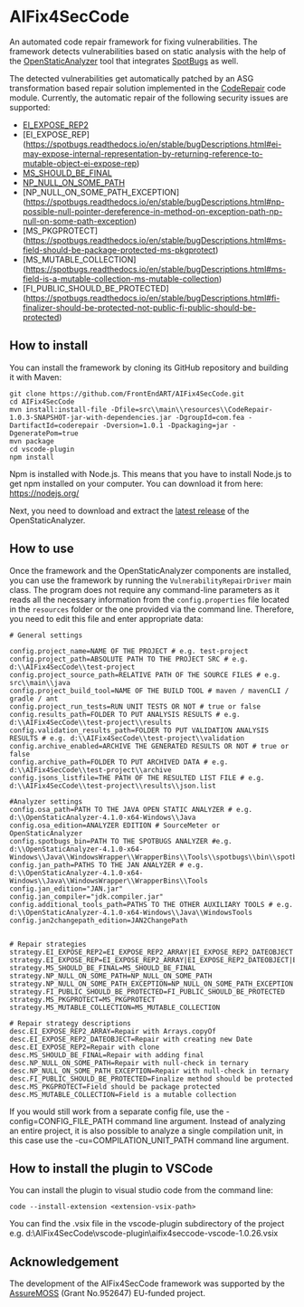 # AIFix4SecCode
An automated code repair framework for fixing vulnerabilities. The framework detects vulnerabilities based on static analysis with the help of the [OpenStaticAnalyzer](https://github.com/sed-inf-u-szeged/OpenStaticAnalyzer) tool that integrates [SpotBugs](https://spotbugs.github.io/) as well.

The detected vulnerabilities get automatically patched by an ASG transformation based repair solution implemented in the [CodeRepair](https://github.com/FrontEndART/OpenStaticAnalyzer/tree/CodeRepairTool/java/cl/CodeRepair) code module. Currently, the automatic repair of the following security issues are supported:
* [EI_EXPOSE_REP2](https://spotbugs.readthedocs.io/en/stable/bugDescriptions.html#ei2-may-expose-internal-representation-by-incorporating-reference-to-mutable-object-ei-expose-rep2)
* [EI_EXPOSE_REP] (https://spotbugs.readthedocs.io/en/stable/bugDescriptions.html#ei-may-expose-internal-representation-by-returning-reference-to-mutable-object-ei-expose-rep)
* [MS_SHOULD_BE_FINAL](https://spotbugs.readthedocs.io/en/stable/bugDescriptions.html#ms-field-isn-t-final-but-should-be-ms-should-be-final)
* [NP_NULL_ON_SOME_PATH](https://spotbugs.readthedocs.io/en/stable/bugDescriptions.html#np-possible-null-pointer-dereference-np-null-on-some-path)
* [NP_NULL_ON_SOME_PATH_EXCEPTION] (https://spotbugs.readthedocs.io/en/stable/bugDescriptions.html#np-possible-null-pointer-dereference-in-method-on-exception-path-np-null-on-some-path-exception)
* [MS_PKGPROTECT] (https://spotbugs.readthedocs.io/en/stable/bugDescriptions.html#ms-field-should-be-package-protected-ms-pkgprotect)
* [MS_MUTABLE_COLLECTION] (https://spotbugs.readthedocs.io/en/stable/bugDescriptions.html#ms-field-is-a-mutable-collection-ms-mutable-collection)
* [FI_PUBLIC_SHOULD_BE_PROTECTED] (https://spotbugs.readthedocs.io/en/stable/bugDescriptions.html#fi-finalizer-should-be-protected-not-public-fi-public-should-be-protected)



## How to install
You can install the framework by cloning its GitHub repository and building it with Maven:
```
git clone https://github.com/FrontEndART/AIFix4SecCode.git
cd AIFix4SecCode
mvn install:install-file -Dfile=src\\main\\resources\\CodeRepair-1.0.3-SNAPSHOT-jar-with-dependencies.jar -DgroupId=com.fea -DartifactId=coderepair -Dversion=1.0.1 -Dpackaging=jar -DgeneratePom=true
mvn package
cd vscode-plugin
npm install
```
Npm is installed with Node.js. This means that you have to install Node.js to get npm installed on your computer. You can download it from here: https://nodejs.org/

Next, you need to download and extract the [latest release](https://github.com/sed-inf-u-szeged/OpenStaticAnalyzer/releases) of the OpenStaticAnalyzer.


## How to use
Once the framework and the OpenStaticAnalyzer components are installed, you can use the framework by running the ``VulnerabilityRepairDriver`` main class. The program does not require any command-line parameters as it reads all the necessary information from the ``config.properties`` file located in the ``resources`` folder or the one provided via the command line. Therefore, you need to edit this file and enter appropriate data:

```
# General settings

config.project_name=NAME OF THE PROJECT # e.g. test-project
config.project_path=ABSOLUTE PATH TO THE PROJECT SRC # e.g. d:\\AIFix4SecCode\\test-project
config.project_source_path=RELATIVE PATH OF THE SOURCE FILES # e.g. src\\main\\java
config.project_build_tool=NAME OF THE BUILD TOOL # maven / mavenCLI / gradle / ant
config.project_run_tests=RUN UNIT TESTS OR NOT # true or false
config.results_path=FOLDER TO PUT ANALYSIS RESULTS # e.g. d:\\AIFix4SecCode\\test-project\\results
config.validation_results_path=FOLDER TO PUT VALIDATION ANALYSIS RESULTS # e.g. d:\\AIFix4SecCode\\test-project\\validation
config.archive_enabled=ARCHIVE THE GENERATED RESULTS OR NOT # true or false
config.archive_path=FOLDER TO PUT ARCHIVED DATA # e.g. d:\\AIFix4SecCode\\test-project\\archive
config.jsons_listfile=THE PATH OF THE RESULTED LIST FILE # e.g. d:\\AIFix4SecCode\\test-project\\results\\json.list

#Analyzer settings
config.osa_path=PATH TO THE JAVA OPEN STATIC ANALYZER # e.g. d:\\OpenStaticAnalyzer-4.1.0-x64-Windows\\Java
config.osa_edition=ANALYZER EDITION # SourceMeter or OpenStaticAnalyzer
config.spotbugs_bin=PATH TO THE SPOTBUGS ANALYZER #e.g. d:\\OpenStaticAnalyzer-4.1.0-x64-Windows\\Java\\WindowsWrapper\\WrapperBins\\Tools\\spotbugs\\bin\\spotbugs.bat
config.jan_path=PATHS TO THE JAN ANALYZER # e.g. d:\\OpenStaticAnalyzer-4.1.0-x64-Windows\\Java\\WindowsWrapper\\WrapperBins\\Tools
config.jan_edition="JAN.jar"
config.jan_compiler="jdk.compiler.jar"
config.additional_tools_path=PATHS TO THE OTHER AUXILIARY TOOLS # e.g. d:\\OpenStaticAnalyzer-4.1.0-x64-Windows\\Java\\WindowsTools
config.jan2changepath_edition=JAN2ChangePath


# Repair strategies
strategy.EI_EXPOSE_REP2=EI_EXPOSE_REP2_ARRAY|EI_EXPOSE_REP2_DATEOBJECT|EI_EXPOSE_REP2
strategy.EI_EXPOSE_REP=EI_EXPOSE_REP2_ARRAY|EI_EXPOSE_REP2_DATEOBJECT|EI_EXPOSE_REP2
strategy.MS_SHOULD_BE_FINAL=MS_SHOULD_BE_FINAL
strategy.NP_NULL_ON_SOME_PATH=NP_NULL_ON_SOME_PATH
strategy.NP_NULL_ON_SOME_PATH_EXCEPTION=NP_NULL_ON_SOME_PATH_EXCEPTION
strategy.FI_PUBLIC_SHOULD_BE_PROTECTED=FI_PUBLIC_SHOULD_BE_PROTECTED
strategy.MS_PKGPROTECT=MS_PKGPROTECT
strategy.MS_MUTABLE_COLLECTION=MS_MUTABLE_COLLECTION

# Repair strategy descriptions
desc.EI_EXPOSE_REP2_ARRAY=Repair with Arrays.copyOf
desc.EI_EXPOSE_REP2_DATEOBJECT=Repair with creating new Date
desc.EI_EXPOSE_REP2=Repair with clone
desc.MS_SHOULD_BE_FINAL=Repair with adding final
desc.NP_NULL_ON_SOME_PATH=Repair with null-check in ternary
desc.NP_NULL_ON_SOME_PATH_EXCEPTION=Repair with null-check in ternary
desc.FI_PUBLIC_SHOULD_BE_PROTECTED=Finalize method should be protected
desc.MS_PKGPROTECT=Field should be package protected
desc.MS_MUTABLE_COLLECTION=Field is a mutable collection
```
If you would still work from a separate config file, use the -config=CONFIG_FILE_PATH command line argument. 
Instead of analyzing an entire project, it is also possible to analyze a single compilation unit, in this case use the -cu=COMPILATION_UNIT_PATH command line argument.

## How to install the plugin to VSCode
You can install the plugin to visual studio code from the command line:
```
code --install-extension <extension-vsix-path>
```
You can find the .vsix file in the vscode-plugin subdirectory of the project e.g. d:\\AIFix4SecCode\\vscode-plugin\\aifix4seccode-vscode-1.0.26.vsix

## Acknowledgement
The development of the AIFix4SecCode framework was supported by the [AssureMOSS](https://assuremoss.eu) (Grant No.952647) EU-funded project.
